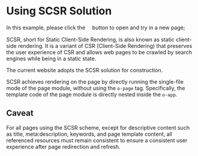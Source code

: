 <template is="exm-article">
<a href="../../publics/examples/use-scsr/page1.html" main demo preview></a>
<a href="../../publics/examples/use-scsr/page2.html"></a>
<a href="../../publics/examples/use-scsr/public.css"></a>
<a href="../../publics/examples/use-scsr/app-config.mjs"></a>
</template>

# Using SCSR Solution

In this example, please click the <span style='font-family: "iconfont"'>&#xe7cb;</span> button to open and try in a new page;

SCSR, short for Static Client-Side Rendering, is also known as static client-side rendering. It is a variant of CSR (Client-Side Rendering) that preserves the user experience of CSR and allows web pages to be crawled by search engines while being in a static state.

The current website adopts the SCSR solution for construction.

SCSR achieves rendering on the page by directly running the single-file mode of the page module, without using the `o-page` tag. Specifically, the template code of the page module is directly nested inside the `o-app`.

## Caveat

For all pages using the SCSR scheme, except for descriptive content such as title, meta:description, keywords, and page template content, all referenced resources must remain consistent to ensure a consistent user experience after page redirection and refresh.